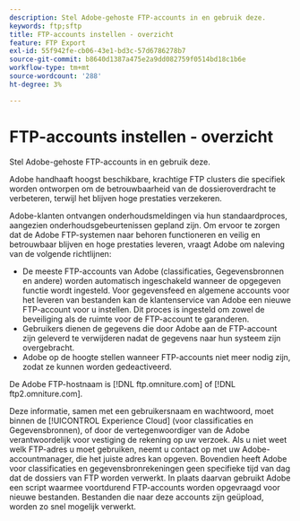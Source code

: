 ```yaml
---
description: Stel Adobe-gehoste FTP-accounts in en gebruik deze.
keywords: ftp;sftp
title: FTP-accounts instellen - overzicht
feature: FTP Export
exl-id: 55f942fe-cb06-43e1-bd3c-57d6786278b7
source-git-commit: b8640d1387a475e2a9dd082759f0514bd18c1b6e
workflow-type: tm+mt
source-wordcount: '288'
ht-degree: 3%

---
```


# FTP-accounts instellen - overzicht

Stel Adobe-gehoste FTP-accounts in en gebruik deze.

Adobe handhaaft hoogst beschikbare, krachtige FTP clusters die specifiek worden ontworpen om de betrouwbaarheid van de dossieroverdracht te verbeteren, terwijl het blijven hoge prestaties verzekeren.

Adobe-klanten ontvangen onderhoudsmeldingen via hun standaardproces, aangezien onderhoudsgebeurtenissen gepland zijn. Om ervoor te zorgen dat de Adobe FTP-systemen naar behoren functioneren en veilig en betrouwbaar blijven en hoge prestaties leveren, vraagt Adobe om naleving van de volgende richtlijnen:

* De meeste FTP-accounts van Adobe (classificaties, Gegevensbronnen en andere) worden automatisch ingeschakeld wanneer de opgegeven functie wordt ingesteld. Voor gegevensfeed en algemene accounts voor het leveren van bestanden kan de klantenservice van Adobe een nieuwe FTP-account voor u instellen. Dit proces is ingesteld om zowel de beveiliging als de ruimte voor de FTP-account te garanderen.
* Gebruikers dienen de gegevens die door Adobe aan de FTP-account zijn geleverd te verwijderen nadat de gegevens naar hun systeem zijn overgebracht.
* Adobe op de hoogte stellen wanneer FTP-accounts niet meer nodig zijn, zodat ze kunnen worden gedeactiveerd.

De Adobe FTP-hostnaam is [!DNL ftp.omniture.com] of [!DNL ftp2.omniture.com].

Deze informatie, samen met een gebruikersnaam en wachtwoord, moet binnen de [!UICONTROL Experience Cloud] (voor classificaties en Gegevensbronnen), of door de vertegenwoordiger van de Adobe verantwoordelijk voor vestiging de rekening op uw verzoek. Als u niet weet welk FTP-adres u moet gebruiken, neemt u contact op met uw Adobe-accountmanager, die het juiste adres kan opgeven. Bovendien heeft Adobe voor classificaties en gegevensbronrekeningen geen specifieke tijd van dag dat de dossiers van FTP worden verwerkt. In plaats daarvan gebruikt Adobe een script waarmee voortdurend FTP-accounts worden opgevraagd voor nieuwe bestanden. Bestanden die naar deze accounts zijn geüpload, worden zo snel mogelijk verwerkt.
